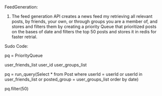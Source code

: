 FeedGeneration:

1. The feed generation API creates a news feed my retrieving all relevant posts, by friends, your own, or through groups you are a member of, and stores and filters them by creating a priority Queue that prioritized posts on the bases of date and filters the top 50 posts and stores it in redis for faster retrial.

Sudo Code:

pq = PriorityQueue

user_friends_list
user_id
user_groups_list

pq = run_query(Select \* from Post where userId = userId or userId in user_friends_list or posted_group = user_groups_list order by date)

pq.filter(50)
